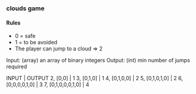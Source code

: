 ### clouds game

#### Rules
* 0 = safe
* 1 = to be avoided
* The player can jump to a cloud => 2

Input: (array) an array of binary integers
Output: (int) min number of jumps required


INPUT               |   OUTPUT
2, [0,0]            | 1
3, [0,1,0]          | 1
4, [0,1,0,0]        | 2
5, [0,1,0,1,0]      | 2
6, [0,0,0,0,1,0]    | 3
7, [0,1,0,0,0,1,0]  | 4



